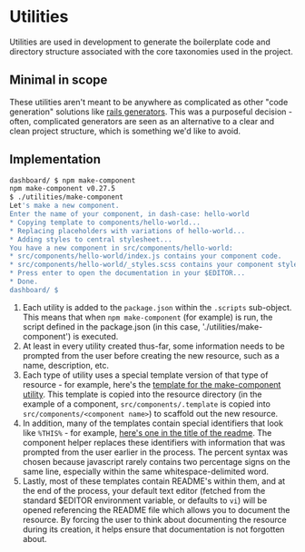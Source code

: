 # Utilities

Utilities are used in development to generate the boilerplate code and directory structure
associated with the core taxonomies used in the project.

## Minimal in scope
These utilities aren't meant to be anywhere as complicated as other "code generation" solutions
like [rails generators](http://guides.rubyonrails.org/v3.0.3/generators.html). This was a purposeful
decision - often, complicated generators are seen as an alternative to a clear and clean project
structure, which is something we'd like to avoid. 

## Implementation
```sh
dashboard/ $ npm make-component
npm make-component v0.27.5
$ ./utilities/make-component
Let's make a new component.
Enter the name of your component, in dash-case: hello-world
* Copying template to components/hello-world...
* Replacing placeholders with variations of hello-world...
* Adding styles to central stylesheet...
You have a new component in src/components/hello-world:
* src/components/hello-world/index.js contains your component code.
* src/components/hello-world/_styles.scss contains your component styles.
* Press enter to open the documentation in your $EDITOR...
* Done.
dashboard/ $
```

1. Each utility is added to the `package.json` within the `.scripts` sub-object. This means that
   when `npm make-component` (for example) is run, the script defined in the package.json (in this
   case, './utilities/make-component') is executed.
2. At least in every utility created thus-far, some information needs to be prompted from the user
   before creating the new resource, such as a name, description, etc. 
3. Each type of utility uses a special template version of that type of resource - for example,
   here's the [template for the make-component
   utility](https://github.com/DensityCo/dashboard/tree/trunk/src/components/.template). This
   template is copied into the resource directory (in the example of a component,
   `src/components/.template` is copied into `src/components/<component name>`) to scaffold out the
   new resource.
4. In addition, many of the templates contain special identifiers that look like `%THIS%` - for
   example, [here's one in the title of the
   readme](https://github.com/DensityCo/dashboard/blob/trunk/src/components/.template/README.md).
   The component helper replaces these identifiers with information that was prompted from the user
   earlier in the process. The percent syntax was chosen because javascript rarely contains two
   percentage signs on the same line, especially within the same whitespace-delimited word.
5. Lastly, most of these templates contain README's within them, and at the end of the process, your
   default text editor (fetched from the standard $EDITOR environment variable, or defaults to `vi`)
   will be opened referencing the README file which allows you to document the resource. By forcing
   the user to think about documenting the resource during its creation, it helps ensure that
   documentation is not forgotten about.
